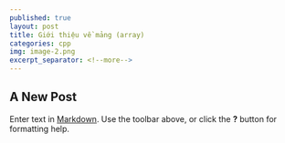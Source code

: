 ```yaml
---
published: true
layout: post
title: Giới thiệu về mảng (array)
categories: cpp
img: image-2.png
excerpt_separator: <!--more-->
---
```

## A New Post

Enter text in [Markdown](http://daringfireball.net/projects/markdown/). Use the toolbar above, or click the **?** button for formatting help.

